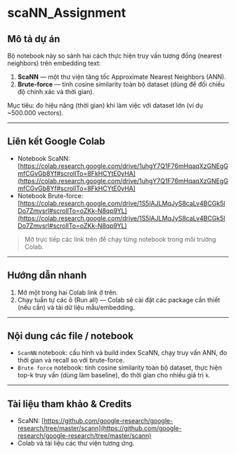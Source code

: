 # scaNN_Assignment

## Mô tả dự án

Bộ notebook này so sánh hai cách thực hiện truy vấn tương đồng (nearest neighbors) trên embedding text:

1. **ScaNN** — một thư viện tăng tốc Approximate Nearest Neighbors (ANN).
2. **Brute-force** — tính cosine similarity toàn bộ dataset (dùng để đối chiếu độ chính xác và thời gian).

Mục tiêu: đo hiệu năng (thời gian) khi làm việc với dataset lớn (ví dụ ~500.000 vectors).

---

## Liên kết Google Colab

* Notebook ScaNN: [https://colab.research.google.com/drive/1uhgY7Q1F76mHqaqXzGNEgGmfCGvGb8Yf#scrollTo=8FkHCYtE0yHA](https://colab.research.google.com/drive/1uhgY7Q1F76mHqaqXzGNEgGmfCGvGb8Yf#scrollTo=8FkHCYtE0yHA)
* Notebook Brute-force: [https://colab.research.google.com/drive/1S5lAJLMqJyS8caLv4BCGk5lDo7Zmvsrl#scrollTo=oZKk-N8qp9YL](https://colab.research.google.com/drive/1S5lAJLMqJyS8caLv4BCGk5lDo7Zmvsrl#scrollTo=oZKk-N8qp9YL)

> Mở trực tiếp các link trên để chạy từng notebook trong môi trường Colab.

---

## Hướng dẫn nhanh

1. Mở một trong hai Colab link ở trên.
2. Chạy tuần tự các ô (Run all) — Colab sẽ cài đặt các package cần thiết (nếu cần) và tải dữ liệu mẫu/embedding.

---

## Nội dung các file / notebook

* `ScanNN` notebook: cấu hình và build index ScaNN, chạy truy vấn ANN, đo thời gian và recall so với brute-force.
* `Brute force` notebook: tính cosine similarity toàn bộ dataset, thực hiện top-k truy vấn (dùng làm baseline), đo thời gian cho nhiều giá trị `k`.

---

## Tài liệu tham khảo & Credits

* ScaNN: [https://github.com/google-research/google-research/tree/master/scann](https://github.com/google-research/google-research/tree/master/scann)
* Colab và tài liệu các thư viện tương ứng.
